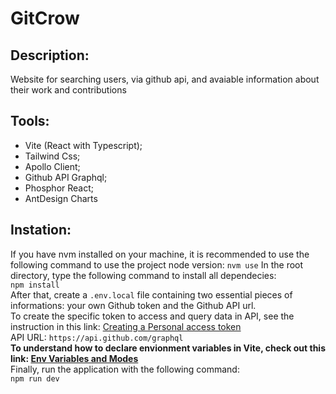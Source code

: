 # GitCrow

## Description:
Website for searching users, via github api, and avaiable information about their work and contributions 

## Tools:
* Vite (React with Typescript);
* Tailwind Css;
* Apollo Client;
* Github API Graphql;
* Phosphor React;
* AntDesign Charts

## Instation:
If you have nvm installed on your machine, it is recommended to use the following command to use the project node version:
`nvm use`
In the root directory, type the following command to install all dependecies:  
`npm install`  
After that, create a `.env.local` file containing two essential pieces of informations: your own Github token and the Github API url.    
To create the specific token to access and query data in API, see the instruction in this link: [Creating a Personal access token](https://docs.github.com/en/authentication/keeping-your-account-and-data-secure/creating-a-personal-access-token)  
API URL: `https://api.github.com/graphql`  
**To understand how to declare envionment variables in Vite, check out this link: [Env Variables and Modes](https://vitejs.dev/guide/env-and-mode.html)**  
Finally, run the application with the following command:  
`npm run dev`